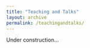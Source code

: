 ```yaml
---
title: "Teaching and Talks"
layout: archive
permalink: /teachingandtalks/
---
```



Under construction...
